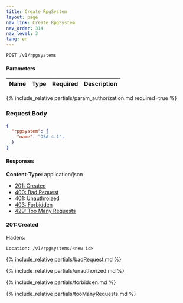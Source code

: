 ```yaml
---
title: Create RpgSystem
layout: page
nav_link: Create RpgSystem
nav_order: 314
nav_level: 3
lang: en
---
```


```
POST /v1/rpgsystems
```

#### Parameters

| Name | Type  | Required | Description |
|:--------------|:--------|:----------:|:----------------------------------------------------------------------------------|
{% include_relative partials/param_authorization.md required=true %}

### Request Body
```json
{
  "rpgsystem": {
    "name": "DSA 4.1",
  }
}
```

#### Responses
**Content-Type:** application/json
- [201: Created](#201-created)
- [400: Bad Request](#400-bad-request)
- [401: Unauthroized](#401-unauthorized)
- [403: Forbidden](#403-forbidden)
- [429: Too Many Requests](#429-too-many-requests)

#### 201: Created
Haders:
```http
Location: /v1/rpgsystems/<new id>
```

{% include_relative partials/badRequest.md %}

{% include_relative partials/unauthorized.md %}

{% include_relative partials/forbidden.md %}

{% include_relative partials/tooManyRequests.md %}
